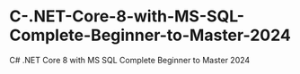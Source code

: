 # C-.NET-Core-8-with-MS-SQL-Complete-Beginner-to-Master-2024
C# .NET Core 8 with MS SQL Complete Beginner to Master 2024
